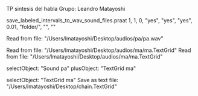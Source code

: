 TP sintesis del habla
Grupo: Leandro Matayoshi


save_labeled_intervals_to_wav_sound_files.praat
1, 1, 0, "yes", "yes", "yes", 0.01, "folder/", "", ""

Read from file: "/Users/lmatayoshi/Desktop/audios/pa/pa.wav"

Read from file: "/Users/lmatayoshi/Desktop/audios/ma/ma.TextGrid"
Read from file: "/Users/lmatayoshi/Desktop/audios/ma/ma.TextGrid"

selectObject: "Sound pa"
plusObject: "TextGrid ma"

selectObject: "TextGrid ma"
Save as text file: "/Users/lmatayoshi/Desktop/chain.TextGrid"


